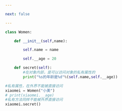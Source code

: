 ```yaml
---

next: false

---
```




<BlogInfo id="930" title="16.私有属性和方法" author="白日梦想猿" pv=0 read_times=0 pre_cost_time="0分14秒" category="面向对象" tag_list="['面向对象']" create_time="2020.02.25 16:59:54" update_time="2022.03.26 11:00:00" />

```python
class Women:

    def __init__(self,name):

        self.name = name

        self.__age = 20

    def secret(self):
        #在对象内部，是可以访问对象的私有属性的
        print("%s的年龄是%d"%(self.name,self.__age))

#私有属性，在外界不能被直接访问
xiaomei = Women("小美")
# print(xiaomei.__age)
#私有方法同样不能被外界直接访问
xiaomei.secret()
```



<ActionBox />
